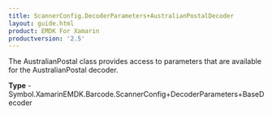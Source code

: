 ```yaml
---
title: ScannerConfig.DecoderParameters+AustralianPostalDecoder
layout: guide.html
product: EMDK For Xamarin 
productversion: '2.5' 
---
```

The AustralianPostal class provides access to parameters that are available for the AustralianPostal decoder.

**Type** - Symbol.XamarinEMDK.Barcode.ScannerConfig+DecoderParameters+BaseDecoder

